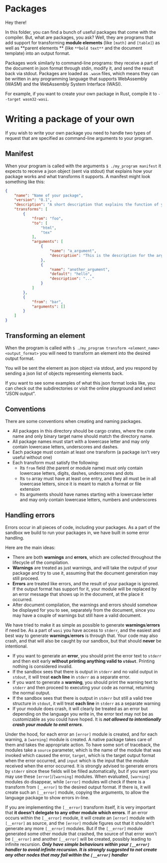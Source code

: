 # Packages

Hey there!

In this folder, you can find a bunch of useful packages that come with the compiler. But, what are packages, you ask? Well, they are programs that add support for transforming
**module elements** (like `[math]` and `[table]`) as well as **parent elements
** (like `**bold text**` and the document template) into an output format.

Packages work similarly to command-line programs: they receive a part of the document in json format through stdin, modify it, and send the result back via stdout. Packages are loaded as `.wasm` files, which means they can be written in any programming language that supports WebAssembly (WASM) and the WebAssembly System Interface (WASI).

For example, if you want to create your own package in Rust, compile it to `--target wasm32-wasi`.

# Writing a package of your own

If you wish to write your own package you need to handle two types of request that are specified as command-line arguments to your program.

## Manifest

When your program is called with the arguments `$ ./my_program manifest` it expects to receive a json object (sent via stdout) that explains how your package works and what transforms it supports. A manifest might look something like this:

```json
{
    "name": "Name of your package",
    "version": "0.1",
    "description": "A short description that explains the function of your package",
    "transforms": [
        {
            "from": "foo",
            "to": [
                "html",
                "tex"
            ],
            "arguments": [
                {
                    "name": "a_argument",
                    "description": "This is the description for the argument 'a_argument'"
                },
                {
                    "name": "another_argument",
                    "default": "hello",
                    "description": "..."
                }
            ]
        },
        {
            "from": "bar",
            "arguments": []
        }
    ]
}
```

## Transforming an element

When the program is called with `$ ./my_program transform <element_name> <output_format>` you will need to transform an element into the desired output format.

You will be sent the element as json object via stdout, and you respond by sending a json list of objects representing elements back.

If you want to see some examples of what this json format looks like, you can check out the subdirectories or visit the online playground and select "JSON output".

## Conventions

There are some conventions when creating and naming packages.
 * All packages in this directory should be cargo crates, where the crate name and only binary target name should match the directory name.
 * All package names must start with a lowercase letter and may only contain lowercase letters, underscores and dashes.
 * Each package must contain at least one transform (a package isn't very useful without one)
 * Each transform must satisfy the following:
   * Its `from` field (the parent or module name) must only contain lowercase letters, digits, dashes, underscores and dots
   * Its `to` array must have at least one entry, and they all must be in all lowercase letters, since it is meant to match a format or file extension
   * Its arguments should have names starting with a lowercase letter and may only contain lowercase letters, numbers and underscores

## Handling errors

Errors occur in all pieces of code, including your packages. As a part of the sandbox we build to run your packages in, we have built in some error handling.

Here are the main ideas:

* There are both **warnings** and **errors**, which are collected throughout the lifecycle of the compilation.
* **Warnings** are treated as just warnings, and will take the output of your package and try to use it, assuming that the document generation may still proceed.
* **Errors** are treated like errors, and the result of your package is ignored. If the output format has support for it, your module will be replaced by an error message that shows up in the document, at the place it occurred.
* After document compilation, the warnings and errors should somehow be displayed for you to see, separately from the document, since you may have a couple of warnings but still have a valid document.

We have tried to make it as simple as possible to generate **warnings**/**errors** if need be. As a part of `wasi` you have access to `stderr`, and the easiest and best way to generate **warnings**/**errors** is through that. Your code may also crash, and that will also be caught by our sandbox, but that should **never** be intentional.

* If you want to generate an **error**, you should print the error text to `stderr` and then exit early **without printing anything valid to `stdout`**. Printing nothing is considered invalid.
* If the sandbox sees that there is output in `stderr` and no valid output in `stdout`, it will treat **each line** in `stderr` as a separate error.
* If you want to generate a **warning**, you should print the warning text to `stderr` and then proceed to executing your code as normal, returning the normal output.
* If the sandbox sees that there is output in `stderr` but still a valid tree structure in `stdout`, it will treat **each line** in `stderr` as a separate warning
* If your module does crash, it will clearly be treated as an error but depending on the language you write in, the error text may not be as customizable as you could have hoped. It is
  ***not allowed to intentionally crash your module to emit errors***.

Under the hood, for each error an `[error]` module is created, and for each warning, a `[warning]` module is created. A native package takes care of them and takes the appropriate action. To have some sort of traceback, the modules take a `source` parameter, which is the name of the module that was invoked which caused the error, `target`, which is the target output format when the error occurred, and `input` which is the input that the module received when the error occurred. It is strongly advised to generate errors by `stderr` since these fields will be filled automatically, but if you want you may use these `[error]`/`[warning]` modules. When evaluated, `[warning]` modules do disappear, while `[error]` modules will check if there is a transform from `[__error]` to the desired output format. If there is, it will create such an `[__error]` module, copying the arguments, to allow the language package to show errors in-line.

If you are implementing the `[__error]` transform itself, it is very important that **it doesn't delegate to any other module which errors**. If an error occurs within the `[__error]` module, it will create an `[error]` module with `[__error]` as source, and the `[error]` module figures out that it shouldn't generate any more `[__error]` modules. But if the `[__error]` module generated some other module that crashed, the source of that error won't be `[__error]` and another `[__error]` will be created, possibly leading to infinite recursion. ***Only have simple behaviours within your `[__error]` handler to avoid infinite recursion. It is strongly suggested to not create any other nodes that may fail within the `[__error]` handler***

